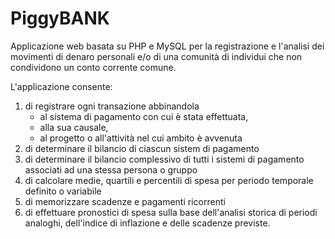 # PiggyBANK
Applicazione web basata su PHP e MySQL per la registrazione e l'analisi dei movimenti di denaro personali e/o di una comunità di individui che non condividono un conto corrente comune.

L'applicazione consente:
1. di registrare ogni transazione abbinandola
   - al sistema di pagamento con cui è stata effettuata,
   - alla sua causale,
   - al progetto o all'attività nel cui ambito è avvenuta
2. di determinare il bilancio di ciascun sistem di pagamento
3. di determinare il bilancio complessivo di tutti i sistemi di pagamento associati ad una stessa persona o gruppo
4. di calcolare medie, quartili e percentili di spesa per periodo temporale definito o variabile
5. di memorizzare scadenze e pagamenti ricorrenti
6. di effettuare pronostici di spesa sulla base dell'analisi storica di periodi analoghi, dell'indice di inflazione e delle scadenze previste.
